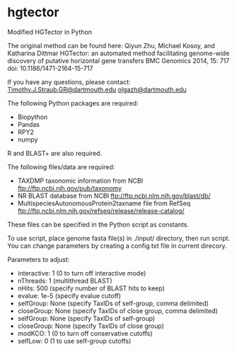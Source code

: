 # hgtector
Modified HGTector in Python

The original method can be found here:
Qiyun Zhu, Michael Kosoy, and Katharina Dittmar
HGTector: an automated method facilitating genome-wide
discovery of putative horizontal gene transfers
BMC Genomics 2014, 15: 717
doi: 10.1186/1471-2164-15-717

If you have any questions, please contact:
Timothy.J.Straub.GR@dartmouth.edu
olgazh@dartmouth.edu

The following Python packages are required:
* Biopython
* Pandas
* RPY2
* numpy

R and BLAST+ are also required.

The following files/data are required:
* TAXDMP taxonomic information from NCBI
	ftp://ftp.ncbi.nih.gov/pub/taxonomy
* NR BLAST database from NCBI
	ftp://ftp.ncbi.nlm.nih.gov/blast/db/
* MultispeciesAutonomousProtein2taxname file from RefSeq
	ftp://ftp.ncbi.nlm.nih.gov/refseq/release/release-catalog/

These files can be specified in the Python script as constants.

To use script, place genome fasta file(s) in ./input/ directory, then run script.
You can change parameters by creating a config.txt file in current direcory.

Parameters to adjust:
* interactive: 1 (0 to turn off interactive mode)
* nThreads: 1 (multithread BLAST)
* nHits: 500 (specify number of BLAST hits to keep)
* evalue: 1e-5 (specify evalue cutoff)
* selfGroup: None (specify TaxIDs of self-group, comma delimited)
* closeGroup: None (specify TaxIDs of close group, comma delimited)
* selfGroup: None (specify TaxIDs of self-group)
* closeGroup: None (specify TaxIDs of close group)
* modKCO: 1 (0 to turn off conservative cutoffs)
* selfLow: 0 (1 to use self-group cutoffs)
